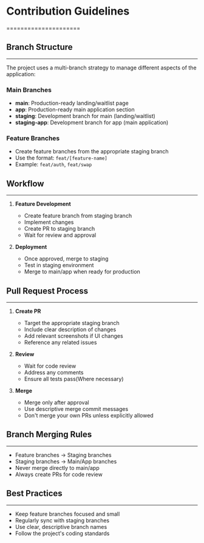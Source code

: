 # Contribution Guidelines
=====================

## Branch Structure
---------------

The project uses a multi-branch strategy to manage different aspects of the application:

### Main Branches

* **main**: Production-ready landing/waitlist page
* **app**: Production-ready main application section
* **staging**: Development branch for main (landing/waitlist)
* **staging-app**: Development branch for app (main application)

### Feature Branches

* Create feature branches from the appropriate staging branch
* Use the format: `feat/[feature-name]`
* Example: `feat/auth`, `feat/swap`

## Workflow
------------

1. **Feature Development**
   - Create feature branch from staging branch
   - Implement changes
   - Create PR to staging branch
   - Wait for review and approval

2. **Deployment**
   - Once approved, merge to staging
   - Test in staging environment
   - Merge to main/app when ready for production

## Pull Request Process
---------------------

1. **Create PR**
   - Target the appropriate staging branch
   - Include clear description of changes
   - Add relevant screenshots if UI changes
   - Reference any related issues

2. **Review**
   - Wait for code review
   - Address any comments
   - Ensure all tests pass(Where necessary)

3. **Merge**
   - Merge only after approval
   - Use descriptive merge commit messages
   - Don't merge your own PRs unless explicitly allowed

## Branch Merging Rules
---------------------

* Feature branches → Staging branches
* Staging branches → Main/App branches
* Never merge directly to main/app
* Always create PRs for code review

## Best Practices
--------------

* Keep feature branches focused and small
* Regularly sync with staging branches
* Use clear, descriptive branch names
* Follow the project's coding standards
